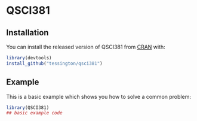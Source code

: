 
# QSCI381

<!-- badges: start -->
<!-- badges: end -->


## Installation

You can install the released version of QSCI381 from [CRAN](https://CRAN.R-project.org) with:

``` r
library(devtools)
install_github("tessington/qsci381")
```

## Example

This is a basic example which shows you how to solve a common problem:

``` r
library(QSCI381)
## basic example code
```

